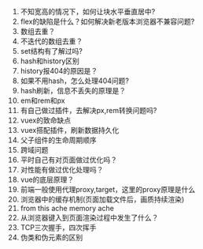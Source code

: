 
1. 不知宽高的情况下，如何让块水平垂直居中?
2. flex的缺陷是什么？如何解决新老版本浏览器不兼容问题?
3. 数组去重？
4. 不迭代的数组去重？
5. set结构有了解过吗?
6. hash和history区别
7. history报404的原因是？
8. 如果不用hash，怎么处理404问题?
9. hash刷新，信息不丢失的原理是？
10. em和rem和px
11. 有自己做过插件，去解决px,rem转换问题吗?
12. vuex的致命缺点
13. vuex搭配插件，刷新数据持久化
14. 父子组件的生命周期顺序
15. 跨域问题
16. 平时自己有对页面做过优化吗？
17. 对性能有做过优化处理吗？
18. vue的底层原理？
19. 前端一般使用代理proxy,target，这里的proxy原理是什么
20. 浏览器中的缓存机制(页面加载文件后，画质持续渲染)
21. from this ache  memory ache
22. 从浏览器键入到页面渲染过程中发生了什么？
23. TCP三次握手，四次挥手
24. 伪类和伪元素的区别